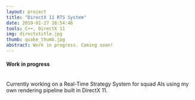 ```yaml
---
layout: project
title: "DirectX 11 RTS System"
date: 2019-01-27 16:54:46
tools: C++, DirectX 11
img: directxtitle.jpg
thumb: quake_thumb.jpg
abstract: Work in progress. Coming soon!
---
```

#### Work in progress
<br>
Currently working on a Real-Time Strategy System for squad AIs using my own rendering pipeline built in DirectX 11.
